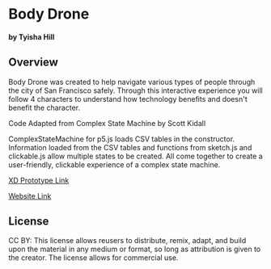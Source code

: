 # Body Drone
#### by Tyisha Hill 



## Overview

Body Drone was created to help navigate various types of people through the city of San Francisco safely. Through this interactive experience you will follow 4 characters to understand how technology benefits and doesn't benefit the character. 

Code Adapted from Complex State Machine by Scott Kidall

ComplexStateMachine for p5.js loads CSV tables in the constructor. Information loaded from the CSV tables and functions from sketch.js and clickable.js allow multiple states to be created. All come together to create a user-friendly, clickable experience of a complex state machine.

[XD Prototype Link](https://xd.adobe.com/view/840f9aac-20f4-4bb9-a169-47aff3593607-d15c/?fullscreen&hints=off)

[Website Link](https://xarts.usfca.edu/~trhill2/Speculative-tech/)


## License
CC BY: This license allows reusers to distribute, remix, adapt, and build upon the material in any medium or format, so long as attribution is given to the creator. The license allows for commercial use.
